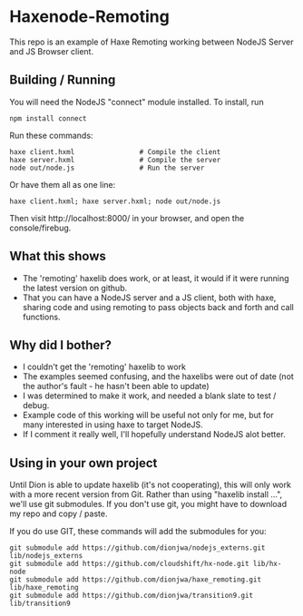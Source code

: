 Haxenode-Remoting
=================

This repo is an example of Haxe Remoting working between NodeJS Server and JS Browser client.

Building / Running
------------------

You will need the NodeJS "connect" module installed.  To install, run

    npm install connect 			

Run these commands:

    haxe client.hxml 				# Compile the client
    haxe server.hxml 				# Compile the server
    node out/node.js 				# Run the server

Or have them all as one line:

    haxe client.hxml; haxe server.hxml; node out/node.js

Then visit http://localhost:8000/ in your browser, and open the console/firebug.

What this shows
---------------

* The 'remoting' haxelib does work, or at least, it would if it were running the latest version on github.
* That you can have a NodeJS server and a JS client, both with haxe, sharing code and using remoting to pass objects back and forth and call functions.

Why did I bother?
-----------------

* I couldn't get the 'remoting' haxelib to work
* The examples seemed confusing, and the haxelibs were out of date (not the author's fault - he hasn't been able to update)
* I was determined to make it work, and needed a blank slate to test / debug.
* Example code of this working will be useful not only for me, but for many interested in using haxe to target NodeJS.
* If I comment it really well, I'll hopefully understand NodeJS alot better.

Using in your own project
-------------------------

Until Dion is able to update haxelib (it's not cooperating), this will only work with a more recent version from Git.  Rather than using "haxelib install ...", we'll use git submodules.  If you don't use git, you might have to download my repo and copy / paste.

If you do use GIT, these commands will add the submodules for you:

    git submodule add https://github.com/dionjwa/nodejs_externs.git lib/nodejs_externs
    git submodule add https://github.com/cloudshift/hx-node.git lib/hx-node
    git submodule add https://github.com/dionjwa/haxe_remoting.git lib/haxe_remoting
    git submodule add https://github.com/dionjwa/transition9.git lib/transition9